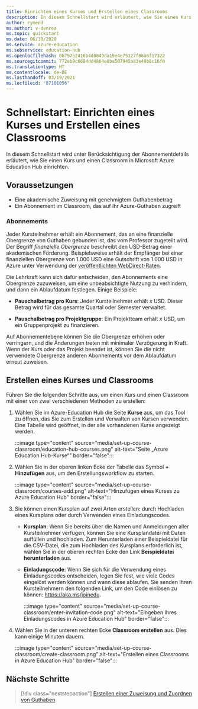 ```yaml
---
title: Einrichten eines Kurses und Erstellen eines Classrooms
description: In diesem Schnellstart wird erläutert, wie Sie einen Kurs und einen Classroom in Azure Education Hub einrichten.
author: rymend
ms.author: v-denrea
ms.topic: quickstart
ms.date: 06/30/2020
ms.service: azure-education
ms.subservice: education-hub
ms.openlocfilehash: 0b797e2416b4d8849da19e4e75127f86a6f17322
ms.sourcegitcommit: 772eb9c6684dd4864e0ba507945a83e48b8c16f0
ms.translationtype: HT
ms.contentlocale: de-DE
ms.lasthandoff: 03/19/2021
ms.locfileid: "87101056"
---
```

# <a name="quickstart-set-up-a-course-and-create-a-classroom"></a>Schnellstart: Einrichten eines Kurses und Erstellen eines Classrooms

In diesem Schnellstart wird unter Berücksichtigung der Abonnementdetails erläutert, wie Sie einen Kurs und einen Classroom in Microsoft Azure Education Hub einrichten.

## <a name="prerequisites"></a>Voraussetzungen

- Eine akademische Zuweisung mit genehmigtem Guthabenbetrag
- Ein Abonnement im Classroom, das auf Ihr Azure-Guthaben zugreift

### <a name="subscriptions"></a>Abonnements

Jeder Kursteilnehmer erhält ein Abonnement, das an eine finanzielle Obergrenze von Guthaben gebunden ist, das vom Professor zugeteilt wird. Der Begriff *finanzielle Obergrenze* beschreibt den USD-Betrag einer akademischen Förderung. Beispielsweise erhält der Empfänger bei einer finanziellen Obergrenze von 1.000 USD eine Gutschrift von 1.000 USD in Azure unter Verwendung der [veröffentlichten WebDirect-Raten](https://azure.microsoft.com/pricing/calculator/).

Die Lehrkraft kann sich dafür entscheiden, den Abonnements eine Obergrenze zuzuweisen, um eine unbeabsichtigte Nutzung zu verhindern, und dann ein Ablaufdatum festlegen. Einige Beispiele:

- **Pauschalbetrag pro Kurs**: Jeder Kursteilnehmer erhält *x* USD. Dieser Betrag wird für das gesamte Quartal oder Semester verwaltet.

- **Pauschalbetrag pro Projektgruppe**: Ein Projektteam erhält *x* USD, um ein Gruppenprojekt zu finanzieren.

Auf Abonnementebene können Sie die Obergrenze erhöhen oder verringern, und die Änderungen treten mit minimaler Verzögerung in Kraft. Wenn der Kurs oder das Projekt beendet ist, können Sie die nicht verwendete Obergrenze anderen Abonnements vor dem Ablaufdatum erneut zuweisen.

## <a name="create-a-course-and-classroom"></a>Erstellen eines Kurses und Classrooms

Führen Sie die folgenden Schritte aus, um einen Kurs und einen Classroom mit einer von zwei verschiedenen Methoden zu erstellen:

1. Wählen Sie im Azure-Education Hub die Seite **Kurse** aus, um das Tool zu öffnen, das Sie zum Erstellen und Verwalten von Kursen verwenden. Eine Tabelle wird geöffnet, in der alle vorhandenen Kurse angezeigt werden.

    :::image type="content" source="media/set-up-course-classroom/education-hub-courses.png" alt-text="Seite „Azure Education Hub-Kurse“" border="false":::

1. Wählen Sie in der oberen linken Ecke der Tabelle das Symbol **+ Hinzufügen** aus, um den Erstellungsworkflow zu starten.

    :::image type="content" source="media/set-up-course-classroom/courses-add.png" alt-text="Hinzufügen eines Kurses zu Azure Education Hub" border="false":::

1. Sie können einen Kursplan auf zwei Arten erstellen: durch Hochladen eines Kursplans oder durch Verwenden eines Einladungscodes.
    - **Kursplan**: Wenn Sie bereits über die Namen und Anmeldungen aller Kursteilnehmer verfügen, können Sie eine Kursplandatei mit Daten auffüllen und hochladen. Zum Herunterladen einer Beispieldatei für die CSV-Datei, die zum Hochladen des Kursplans erforderlich ist, wählen Sie in der oberen rechten Ecke den Link **Beispieldatei herunterladen** aus.
    - **Einladungscode**: Wenn Sie sich für die Verwendung eines Einladungscodes entscheiden, legen Sie fest, wie viele Codes eingelöst werden können und wann diese ablaufen. Sie senden Ihren Kursteilnehmern den folgenden Link, um den Code einlösen zu können: https://aka.ms/joinedu.

      :::image type="content" source="media/set-up-course-classroom/enter-invitation-code.png" alt-text="Eingeben Ihres Einladungscodes in Azure Education Hub" border="false":::

1. Wählen Sie in der unteren rechten Ecke **Classroom erstellen** aus. Dies kann einige Minuten dauern.

   :::image type="content" source="media/set-up-course-classroom/create-classroom.png" alt-text="Erstellen eines Classrooms in Azure Education Hub" border="false":::

## <a name="next-steps"></a>Nächste Schritte

> [!div class="nextstepaction"]
> [Erstellen einer Zuweisung und Zuordnen von Guthaben](create-assignment-allocate-credit.md)
